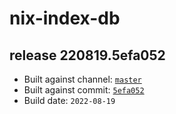 # nix-index-db
## release 220819.5efa052
- Built against channel: [`master`](https://github.com/nixos/nixpkgs/tree/master)
- Built against commit: [`5efa052`](https://github.com/NixOS/nixpkgs/commit/5efa0529286c94347ce9f977e780016b4b21fa9e)
- Build date: `2022-08-19`
